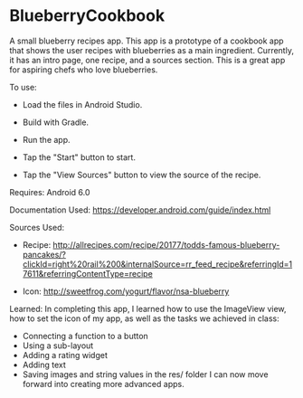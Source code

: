 # BlueberryCookbook
A small blueberry recipes app.
This app is a prototype of a cookbook app that shows the user recipes with blueberries as a main ingredient.
Currently, it has an intro page, one recipe, and a sources section.
This is a great app for aspiring chefs who love blueberries.

To use:
* Load the files in Android Studio.
* Build with Gradle.
* Run the app.

* Tap the "Start" button to start.
* Tap the "View Sources" button to view the source of the recipe.

Requires:
Android 6.0

Documentation Used:
https://developer.android.com/guide/index.html

Sources Used:

* Recipe:
http://allrecipes.com/recipe/20177/todds-famous-blueberry-pancakes/?clickId=right%20rail%200&internalSource=rr_feed_recipe&referringId=17611&referringContentType=recipe

* Icon:
http://sweetfrog.com/yogurt/flavor/nsa-blueberry

Learned:
In completing this app, I learned how to use the ImageView view, how to set the icon of my app, as well as the tasks we achieved in class:
* Connecting a function to a button
* Using a sub-layout
* Adding a rating widget
* Adding text
* Saving images and string values in the res/ folder
I can now move forward into creating more advanced apps.
